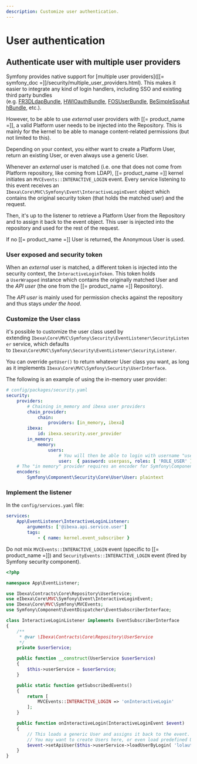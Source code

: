 ```yaml
---
description: Customize user authentication.
---
```


# User authentication

## Authenticate user with multiple user providers

Symfony provides native support for [multiple user providers]([[= symfony_doc =]]/security/multiple_user_providers.html).
This makes it easier to integrate any kind of login handlers, including SSO and existing third party bundles (e.g. [FR3DLdapBundle](https://github.com/Maks3w/FR3DLdapBundle), [HWIOauthBundle](https://github.com/hwi/HWIOAuthBundle), [FOSUserBundle](https://github.com/FriendsOfSymfony/FOSUserBundle), [BeSimpleSsoAuthBundle](https://github.com/BeSimple/BeSimpleSsoAuthBundle), etc.).

However, to be able to use *external* user providers with [[= product_name =]], a valid Platform user needs to be injected into the Repository.
This is mainly for the kernel to be able to manage content-related permissions (but not limited to this).

Depending on your context, you either want to create a Platform User, return an existing User, or even always use a generic User.

Whenever an *external* user is matched (i.e. one that does not come from Platform repository, like coming from LDAP), [[= product_name =]] kernel initiates an `MVCEvents::INTERACTIVE_LOGIN` event.
Every service listening to this event receives an `Ibexa\Core\MVC\Symfony\Event\InteractiveLoginEvent` object which contains the original security token (that holds the matched user) and the request.

Then, it's up to the listener to retrieve a Platform User from the Repository and to assign it back to the event object.
This user is injected into the repository and used for the rest of the request.

If no [[= product_name =]] User is returned, the Anonymous User is used.

### User exposed and security token

When an *external* user is matched, a different token is injected into the security context, the `InteractiveLoginToken`.
This token holds a `UserWrapped` instance which contains the originally matched User and the *API user* (the one from the [[= product_name =]] Repository).

The *API user* is mainly used for permission checks against the repository and thus stays *under the hood*.

### Customize the User class

it's possible to customize the user class used by extending `Ibexa\Core\MVC\Symfony\Security\EventListener\SecurityListener` service, which defaults to `Ibexa\Core\MVC\Symfony\Security\EventListener\SecurityListener`.

You can override `getUser()` to return whatever User class you want, as long as it implements `Ibexa\Core\MVC\Symfony\Security\UserInterface`.

The following is an example of using the in-memory user provider:

``` yaml
# config/packages/security.yaml
security:
    providers:
        # Chaining in_memory and ibexa user providers
        chain_provider:
            chain:
                providers: [in_memory, ibexa]
        ibexa:
            id: ibexa.security.user_provider
        in_memory:
            memory:
                users:
                    # You will then be able to login with username "user" and password "userpass"
                    user:  { password: userpass, roles: [ 'ROLE_USER' ] }
    # The "in memory" provider requires an encoder for Symfony\Component\Security\Core\User\User
    encoders:
        Symfony\Component\Security\Core\User\User: plaintext
```

### Implement the listener

In the `config/services.yaml` file:

``` yaml
services:
    App\EventListener\InteractiveLoginListener:
        arguments: ['@ibexa.api.service.user']
        tags:
            - { name: kernel.event_subscriber } 
```

Do not mix `MVCEvents::INTERACTIVE_LOGIN` event (specific to [[= product_name =]]) and `SecurityEvents::INTERACTIVE_LOGIN` event (fired by Symfony security component).

``` php
<?php

namespace App\EventListener;

use Ibexa\Contracts\Core\Repository\UserService;
use eIbexa\Core\MVC\Symfony\Event\InteractiveLoginEvent;
use Ibexa\Core\MVC\Symfony\MVCEvents;
use Symfony\Component\EventDispatcher\EventSubscriberInterface;

class InteractiveLoginListener implements EventSubscriberInterface
{
    /**
     * @var \Ibexa\Contracts\Core\Repository\UserService
     */
    private $userService;

    public function __construct(UserService $userService)
    {
        $this->userService = $userService;
    }

    public static function getSubscribedEvents()
    {
        return [
            MVCEvents::INTERACTIVE_LOGIN => 'onInteractiveLogin'
        ];
    }

    public function onInteractiveLogin(InteractiveLoginEvent $event)
    {
        // This loads a generic User and assigns it back to the event.
        // You may want to create Users here, or even load predefined Users depending on your own rules.
        $event->setApiUser($this->userService->loadUserByLogin( 'lolautruche' ));
    }
} 
```

